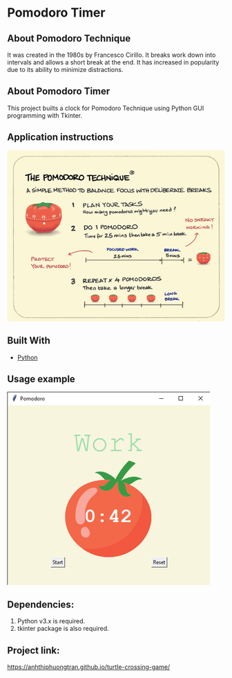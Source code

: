 # Pomodoro Timer
 

## About Pomodoro Technique
It was created in the 1980s by Francesco Cirillo. It breaks work down into intervals and allows a short break at the end. It has increased in popularity due to its ability to minimize distractions.

## About Pomodoro Timer
This project builts a clock for Pomodoro Technique using Python GUI programming with Tkinter. 

## Application instructions
![instruction](https://raw.githubusercontent.com/anhthiphuongtran/pomodoro-timer/main/pomodoro-technique.png)

## Built With

* [Python](https://www.python.org/downloads/)

## Usage example
![usage_example](https://raw.githubusercontent.com/anhthiphuongtran/pomodoro-timer/main/pomodoro-app.png)


## Dependencies:

1. Python v3.x is required.
2. tkinter package is also required.


## Project link:

https://anhthiphuongtran.github.io/turtle-crossing-game/
